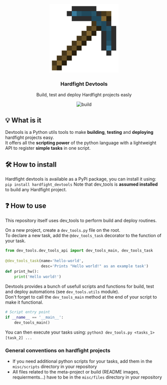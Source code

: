 <div>
     <p align="center">
        <img width="220" height="220" src="misc/files/readme/devtools_symbol.png" />
     </p>
     <h3 align="center">Hardfight Devtools</h3>
     <p align="center">Build, test and deploy Hardfight projects easly</p>
     <p align="center">
            <img src="https://github.com/Hardfight-Team/Hardfight-Client/actions/workflows/deploy.yml/badge.svg" alt="build"/>
     </p>
</div>    

## 💡 What is it

Devtools is a Python utils tools to make **building**, **testing** and **deploying** hardfight projects easy.  
It offers all the **scripting power** of the python language with a lightweight API to register **simple tasks** in one script.

## 🛠️ How to install

Hardfight devtools is available as a PyPi package, you can install it using:  
```pip install hardfight_devtools```
Note that dev_tools is **assumed installed** to build any Hardfight project.

## ❓ How to use

This repository itself uses dev_tools to perform build and deploy routines.  

On a new project, create a `dev_tools.py` file on the root.  
To declare a new task, add the `@dev_tools_task` decorator to the function of your task.  

```python
from dev_tools.dev_tools_api import dev_tools_main, dev_tools_task 

@dev_tools_task(name='hello-world',
                desc='Prints "Hello world!" as an example task')
def print_hw():
    print('Hello world!')
```

Devtools provides a bunch of usefull scripts and functions for build, test and deploy automations (see `dev_tools.utils` module).  
Don't forget to call the `dev_tools_main` method at the end of your script to make it functional.  

```python
# Script entry point
if __name__ == '__main__':
    dev_tools_main()
```

You can then execute your tasks using: `python3 dev_tools.py <tasks_1> [task_2] ...`

### General conventions on hardfight projects

- If you need additional python scripts for your tasks, add them in the `misc/scripts` directory in your repository
- All files related to the meta-project or build (README images, requierments...) have to be in the `misc/files` directory in your repository
